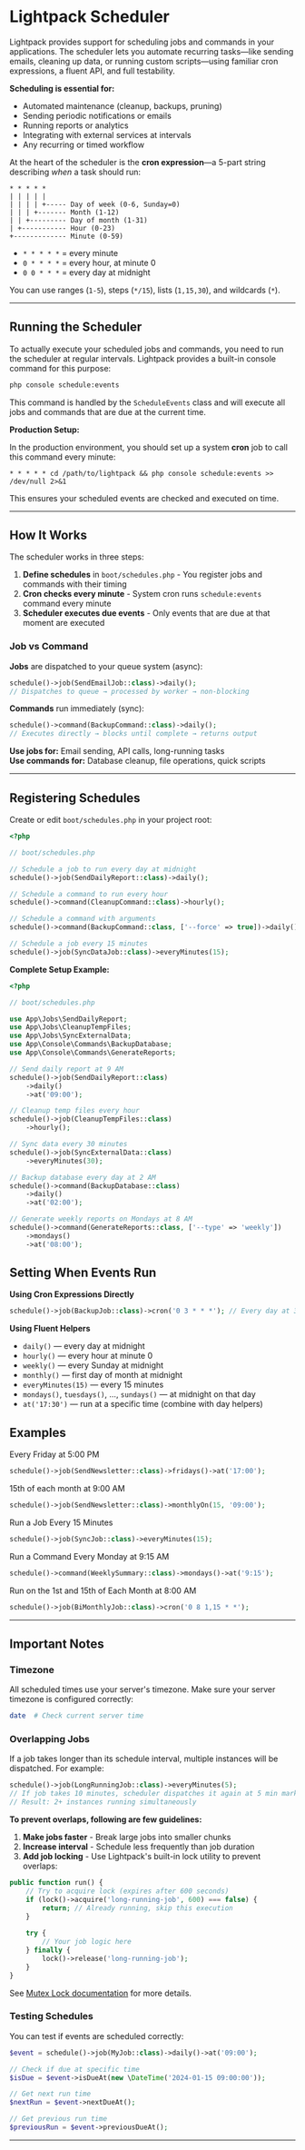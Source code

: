 # Lightpack Scheduler

Lightpack provides support for scheduling jobs and commands in your applications. The scheduler lets you automate recurring tasks—like sending emails, cleaning up data, or running custom scripts—using familiar cron expressions, a fluent API, and full testability.

**Scheduling is essential for:**

- Automated maintenance (cleanup, backups, pruning)
- Sending periodic notifications or emails
- Running reports or analytics
- Integrating with external services at intervals
- Any recurring or timed workflow

At the heart of the scheduler is the **cron expression**—a 5-part string describing *when* a task should run:

```
* * * * *
| | | | |
| | | | +----- Day of week (0-6, Sunday=0)
| | | +------- Month (1-12)
| | +--------- Day of month (1-31)
| +----------- Hour (0-23)
+------------- Minute (0-59)
```

- `* * * * *` = every minute
- `0 * * * *` = every hour, at minute 0
- `0 0 * * *` = every day at midnight

You can use ranges (`1-5`), steps (`*/15`), lists (`1,15,30`), and wildcards (`*`).

---

## Running the Scheduler

To actually execute your scheduled jobs and commands, you need to run the scheduler at regular intervals. Lightpack provides a built-in console command for this purpose:

```sh
php console schedule:events
```

This command is handled by the `ScheduleEvents` class and will execute all jobs and commands that are due at the current time.

**Production Setup:**

In the production environment, you should set up a system **cron** job to call this command every minute:

```cron
* * * * * cd /path/to/lightpack && php console schedule:events >> /dev/null 2>&1
```

This ensures your scheduled events are checked and executed on time.

---

## How It Works

The scheduler works in three steps:

1. **Define schedules** in `boot/schedules.php` - You register jobs and commands with their timing
2. **Cron checks every minute** - System cron runs `schedule:events` command every minute
3. **Scheduler executes due events** - Only events that are due at that moment are executed

### Job vs Command

**Jobs** are dispatched to your queue system (async):
```php
schedule()->job(SendEmailJob::class)->daily();
// Dispatches to queue → processed by worker → non-blocking
```

**Commands** run immediately (sync):
```php
schedule()->command(BackupCommand::class)->daily();
// Executes directly → blocks until complete → returns output
```

**Use jobs for:** Email sending, API calls, long-running tasks  
**Use commands for:** Database cleanup, file operations, quick scripts

---

## Registering Schedules

Create or edit `boot/schedules.php` in your project root:

```php
<?php

// boot/schedules.php

// Schedule a job to run every day at midnight
schedule()->job(SendDailyReport::class)->daily();

// Schedule a command to run every hour
schedule()->command(CleanupCommand::class)->hourly();

// Schedule a command with arguments
schedule()->command(BackupCommand::class, ['--force' => true])->daily()->at('02:00');

// Schedule a job every 15 minutes
schedule()->job(SyncDataJob::class)->everyMinutes(15);
```

**Complete Setup Example:**

```php
<?php

// boot/schedules.php

use App\Jobs\SendDailyReport;
use App\Jobs\CleanupTempFiles;
use App\Jobs\SyncExternalData;
use App\Console\Commands\BackupDatabase;
use App\Console\Commands\GenerateReports;

// Send daily report at 9 AM
schedule()->job(SendDailyReport::class)
    ->daily()
    ->at('09:00');

// Cleanup temp files every hour
schedule()->job(CleanupTempFiles::class)
    ->hourly();

// Sync data every 30 minutes
schedule()->job(SyncExternalData::class)
    ->everyMinutes(30);

// Backup database every day at 2 AM
schedule()->command(BackupDatabase::class)
    ->daily()
    ->at('02:00');

// Generate weekly reports on Mondays at 8 AM
schedule()->command(GenerateReports::class, ['--type' => 'weekly'])
    ->mondays()
    ->at('08:00');
```

## Setting When Events Run

**Using Cron Expressions Directly**

```php
schedule()->job(BackupJob::class)->cron('0 3 * * *'); // Every day at 3:00 AM
```

**Using Fluent Helpers**

- `daily()` — every day at midnight
- `hourly()` — every hour at minute 0
- `weekly()` — every Sunday at midnight
- `monthly()` — first day of month at midnight
- `everyMinutes(15)` — every 15 minutes
- `mondays()`, `tuesdays()`, ..., `sundays()` — at midnight on that day
- `at('17:30')` — run at a specific time (combine with day helpers)

## Examples

Every Friday at 5:00 PM

```php
schedule()->job(SendNewsletter::class)->fridays()->at('17:00');
```

15th of each month at 9:00 AM

```php
schedule()->job(SendNewsletter::class)->monthlyOn(15, '09:00');
```

Run a Job Every 15 Minutes

```php
schedule()->job(SyncJob::class)->everyMinutes(15);
```

Run a Command Every Monday at 9:15 AM

```php
schedule()->command(WeeklySummary::class)->mondays()->at('9:15');
```

Run on the 1st and 15th of Each Month at 8:00 AM

```php
schedule()->job(BiMonthlyJob::class)->cron('0 8 1,15 * *');
```

---

## Important Notes

### Timezone
All scheduled times use your server's timezone. Make sure your server timezone is configured correctly:

```sh
date  # Check current server time
```

### Overlapping Jobs
If a job takes longer than its schedule interval, multiple instances will be dispatched. For example:

```php
schedule()->job(LongRunningJob::class)->everyMinutes(5);
// If job takes 10 minutes, scheduler dispatches it again at 5 min mark
// Result: 2+ instances running simultaneously
```

**To prevent overlaps, following are few guidelines:**

1. **Make jobs faster** - Break large jobs into smaller chunks
2. **Increase interval** - Schedule less frequently than job duration
3. **Add job locking** - Use Lightpack's built-in lock utility to prevent overlaps:

```php
public function run() {
    // Try to acquire lock (expires after 600 seconds)
    if (lock()->acquire('long-running-job', 600) === false) {
        return; // Already running, skip this execution
    }
    
    try {
        // Your job logic here
    } finally {
        lock()->release('long-running-job');
    }
}
```

See [Mutex Lock documentation](/mutex-lock.md) for more details.

### Testing Schedules
You can test if events are scheduled correctly:

```php
$event = schedule()->job(MyJob::class)->daily()->at('09:00');

// Check if due at specific time
$isDue = $event->isDueAt(new \DateTime('2024-01-15 09:00:00'));

// Get next run time
$nextRun = $event->nextDueAt();

// Get previous run time
$previousRun = $event->previousDueAt();
```

---